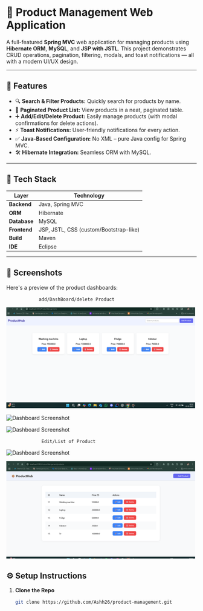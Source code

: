 # 🛒 Product Management Web Application

A full-featured **Spring MVC** web application for managing products using **Hibernate ORM**, **MySQL**, and **JSP with JSTL**. This project demonstrates CRUD operations, pagination, filtering, modals, and toast notifications — all with a modern UI/UX design.

---

## 🚀 Features

- 🔍 **Search & Filter Products:** Quickly search for products by name.
- 📄 **Paginated Product List:** View products in a neat, paginated table.
- ➕ **Add/Edit/Delete Product:** Easily manage products (with modal confirmations for delete actions).
- ⚡ **Toast Notifications:** User-friendly notifications for every action.
- ✅ **Java-Based Configuration:** No XML – pure Java config for Spring MVC.
- 🛠 **Hibernate Integration:** Seamless ORM with MySQL.

---

## 🧰 Tech Stack

| **Layer**    | **Technology**           |
|--------------|--------------------------|
| **Backend**  | Java, Spring MVC         |
| **ORM**      | Hibernate                |
| **Database** | MySQL                    |
| **Frontend** | JSP, JSTL, CSS (custom/Bootstrap-like) |
| **Build**    | Maven                    |
| **IDE**      | Eclipse                  |

---

## 📸 Screenshots
Here's a preview of the product dashboards:

				add/DashBoard/delete Product
					
 <p>
  <img src="assests/dashboard.png" alt="Dashboard Screenshot" width="500"/>
</p>
 
 <p>
  <img src="assests/addProduct" alt="Dashboard Screenshot" width="500"/>
</p>  

<p>
  <img src="assests/deletProduct" alt="Dashboard Screenshot" width="500"/>
</p>

				 Edit/List of Product

<p>
  <img src="assests/editProduct" alt="Dashboard Screenshot" width="500"/>
</p>

 <p>
  <img src="assests/listOfProducts.png" alt="Dashboard Screenshot" width="500"/>
</p>




## ⚙️ Setup Instructions

1. **Clone the Repo**
   ```bash
   git clone https://github.com/Ashh26/product-management.git
